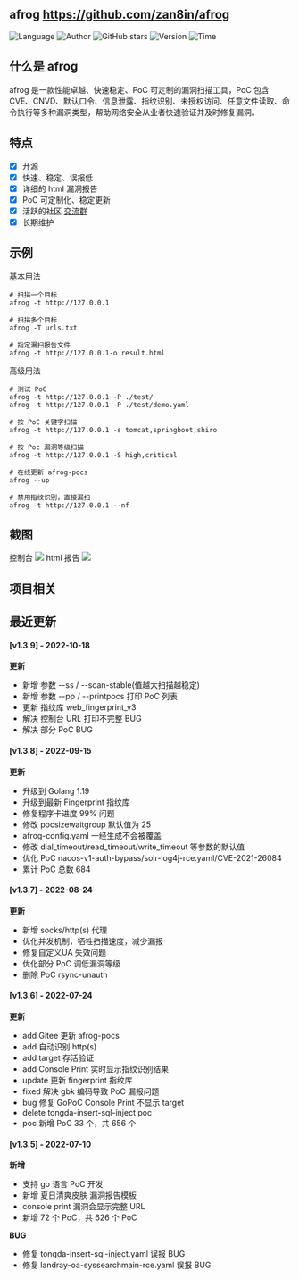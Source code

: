 ## afrog <https://github.com/zan8in/afrog>
<!--auto_detail_badge_begin_0b490ffb61b26b45de3ea5d7dd8a582e-->
![Language](https://img.shields.io/badge/Language-Golang-blue)
![Author](https://img.shields.io/badge/Author-zan8in-orange)
![GitHub stars](https://img.shields.io/github/stars/zan8in/afrog.svg?style=flat&logo=github)
![Version](https://img.shields.io/badge/Version-V1.3.9-red)
![Time](https://img.shields.io/badge/Join-20220615-green)
<!--auto_detail_badge_end_fef74f2d7ea73fcc43ff78e05b1e7451-->

## 什么是 afrog

afrog 是一款性能卓越、快速稳定、PoC 可定制的漏洞扫描工具，PoC 包含 CVE、CNVD、默认口令、信息泄露、指纹识别、未授权访问、任意文件读取、命令执行等多种漏洞类型，帮助网络安全从业者快速验证并及时修复漏洞。

## 特点

* [x] 开源
* [x] 快速、稳定、误报低
* [x] 详细的 html 漏洞报告
* [x] PoC 可定制化、稳定更新
* [x] 活跃的社区 [交流群](https://github.com/zan8in/afrog#%E4%BA%A4%E6%B5%81%E7%BE%A4)
* [x] 长期维护

## 示例

基本用法
```
# 扫描一个目标
afrog -t http://127.0.0.1

# 扫描多个目标
afrog -T urls.txt

# 指定漏扫报告文件
afrog -t http://127.0.0.1-o result.html
```

高级用法

```
# 测试 PoC 
afrog -t http://127.0.0.1 -P ./test/ 
afrog -t http://127.0.0.1 -P ./test/demo.yaml 

# 按 PoC 关键字扫描 
afrog -t http://127.0.0.1 -s tomcat,springboot,shiro 

# 按 Poc 漏洞等级扫描 
afrog -t http://127.0.0.1 -S high,critical 

# 在线更新 afrog-pocs 
afrog --up 

# 禁用指纹识别，直接漏扫 
afrog -t http://127.0.0.1 --nf
```

## 截图
控制台
![](https://github.com/zan8in/afrog/blob/main/images/scan-new.png)
html 报告
![](https://github.com/zan8in/afrog/blob/main/images/report-new.png)

<!--auto_detail_active_begin_e1c6fb434b6f0baf6912c7a1934f772b-->
## 项目相关


## 最近更新

#### [v1.3.9] - 2022-10-18

**更新**  
- 新增 参数 --ss / --scan-stable(值越大扫描越稳定)  
- 新增 参数 --pp / --printpocs 打印 PoC 列表  
- 更新 指纹库 web_fingerprint_v3  
- 解决 控制台 URL 打印不完整 BUG  
- 解决 部分 PoC BUG

#### [v1.3.8] - 2022-09-15

**更新**  
- 升级到 Golang 1.19  
- 升级到最新 Fingerprint 指纹库  
- 修复程序卡进度 99% 问题  
- 修改 pocsizewaitgroup 默认值为 25  
- afrog-config.yaml 一经生成不会被覆盖  
- 修改 dial_timeout/read_timeout/write_timeout 等参数的默认值  
- 优化 PoC nacos-v1-auth-bypass/solr-log4j-rce.yaml/CVE-2021-26084  
- 累计 PoC 总数 684

#### [v1.3.7] - 2022-08-24

**更新**  
- 新增 socks/http(s) 代理  
- 优化并发机制，牺牲扫描速度，减少漏报  
- 修复自定义UA 失效问题  
- 优化部分 PoC 调低漏洞等级  
- 删除 PoC rsync-unauth

#### [v1.3.6] - 2022-07-24

**更新**  
- add Gitee 更新 afrog-pocs  
- add 自动识别 http(s)  
- add target 存活验证  
- add Console Print 实时显示指纹识别结果  
- update 更新 fingerprint 指纹库  
- fixed 解决 gbk 编码导致 PoC 漏报问题  
- bug 修复 GoPoC Console Print 不显示 target  
- delete tongda-insert-sql-inject poc  
- poc 新增 PoC 33 个，共 656 个

#### [v1.3.5] - 2022-07-10

**新增**  
- 支持 go 语言 PoC 开发  
- 新增 夏日清爽皮肤 漏洞报告模板  
- console print 漏洞会显示完整 URL  
- 新增 72 个 PoC，共 626 个 PoC  

**BUG**  
- 修复 tongda-insert-sql-inject.yaml 误报 BUG  
- 修复 landray-oa-syssearchmain-rce.yaml 误报 BUG

<!--auto_detail_active_end_f9cf7911015e9913b7e691a7a5878527-->
